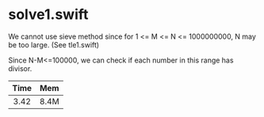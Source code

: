 # solve1.swift

We cannot use sieve method since for 1 <= M <= N <= 1000000000, N may be too large. (See tle1.swift)

Since N-M<=100000, we can check if each number in this range has divisor.

|Time|Mem|
|:-:|:-:|
|3.42|8.4M|
